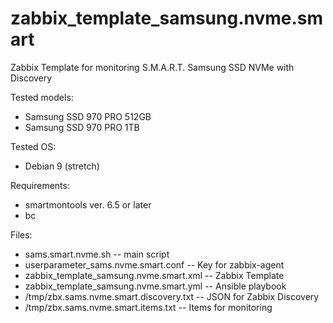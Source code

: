 # zabbix_template_samsung.nvme.smart
Zabbix Template for monitoring S.M.A.R.T. Samsung SSD NVMe with Discovery

Tested models:
* Samsung SSD 970 PRO 512GB
* Samsung SSD 970 PRO 1TB

Tested OS:
* Debian 9 (stretch)

Requirements:
* smartmontools ver. 6.5 or later
* bc

Files:
* sams.smart.nvme.sh -- main script
* userparameter_sams.nvme.smart.conf -- Key for zabbix-agent
* zabbix_template_samsung.nvme.smart.xml -- Zabbix Template
* zabbix_template_samsung.nvme.smart.yml -- Ansible playbook
* /tmp/zbx.sams.nvme.smart.discovery.txt -- JSON for Zabbix Discovery
* /tmp/zbx.sams.nvme.smart.items.txt -- Items for monitoring
